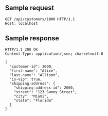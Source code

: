 
Sample request
--------------

    GET /api/customers/1000 HTTP/1.1
    Host: localhost

Sample response
---------------

    HTTP/1.1 200 OK
    Content-Type: application/json; charset=utf-8
    
    {
      "customer-id": 1000,
      "first-name": "Alice",
      "last-name": "Allison",
      "is-vip": true,
      "shipping-address": {
        "shipping-address-id": 2000,
        "street": "123 Sunny Street",
        "city": "Miami",
        "state": "Florida"
      }
    }
